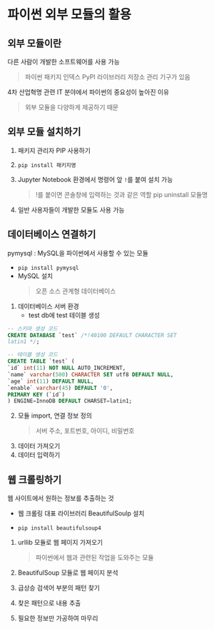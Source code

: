# 파이썬 외부 모듈의 활용

## 외부 모듈이란

다른 사람이 개발한 소프트웨어를 사용 가능
> 파이썬 패키지 인덱스 PyPI 라이브러리 저장소 관리 기구가 있음  

4차 산업혁명 관련 IT 분야에서 파이썬의 중요성이 높아진 이유
> 외부 모듈을 다양하게 제공하기 때문

## 외부 모듈 설치하기

1. 패키지 관리자 PIP 사용하기

2. `pip install 패키지명`
3. Jupyter Notebook 환경에서 명령어 앞 `!`를 붙여 설치 가능
    > !를 붙이면 콘솔창에 입력하는 것과 같은 역할
    > pip uninstall 모듈명
4. 일반 사용자들이 개발한 모듈도 사용 가능

## 데이터베이스 연결하기

pymysql : MySQL을 파이썬에서 사용할 수 있는 모듈

- `pip install pymysql`
- MySQL 설치
    > 오픈 소스 관계형 데이터베이스

1. 데이터베이스 서버 환경
    - test db에 test 테이블 생성

```sql
-- 스키마 생성 코드
CREATE DATABASE `test` /*!40100 DEFAULT CHARACTER SET 
latin1 */;

-- 테이블 생성 코드
CREATE TABLE `test` (
`id` int(11) NOT NULL AUTO_INCREMENT,
`name` varchar(500) CHARACTER SET utf8 DEFAULT NULL,
`age` int(11) DEFAULT NULL,
`enable` varchar(45) DEFAULT '0',
PRIMARY KEY (`id`)
) ENGINE=InnoDB DEFAULT CHARSET=latin1;
```

2. 모듈 import, 연결 정보 정의
    > 서버 주소, 포트번호, 아이디, 비밀번호
3. 데이터 가져오기
4. 데이터 입력하기

## 웹 크롤링하기

웹 사이트에서 원하는 정보를 추출하는 것

- 웹 크롤링 대표 라이브러리 BeautifulSoulp 설치

- `pip install beautifulsoup4`

1. urllib 모듈로 웹 페이지 가져오기
    > 파이썬에서 웹과 관련된 작업을 도와주는 모듈

2. BeautifulSoup 모듈로 웹 페이지 분석
3. 급상승 검색어 부분의 패턴 찾기
4. 찾은 패턴으로 내용 추출
5. 필요한 정보만 가공하여 마무리